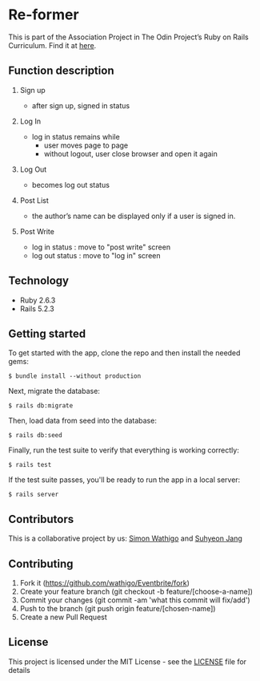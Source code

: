 # Re-former

This is part of the Association Project in The Odin Project’s Ruby on Rails Curriculum. Find it at [here](https://www.theodinproject.com/courses/ruby-on-rails/lessons/associations).

## Function description

1. Sign up
   - after sign up, signed in status

2. Log In
   - log in status remains while
      * user moves page to page
      * without logout, user close browser and open it again

3. Log Out
   - becomes log out status

4. Post List
   - the author’s name can be displayed only if a user is signed in.

5. Post Write
   - log in status : move to "post write" screen
   - log out status : move to "log in" screen

## Technology

- Ruby 2.6.3
- Rails 5.2.3

## Getting started

To get started with the app, clone the repo and then install the needed gems:

```
$ bundle install --without production
```

Next, migrate the database:

```
$ rails db:migrate
```

Then, load data from seed into the database:

```
$ rails db:seed
```

Finally, run the test suite to verify that everything is working correctly:

```
$ rails test
```

If the test suite passes, you'll be ready to run the app in a local server:

```
$ rails server
```

## Contributors

This is a collaborative project by us: [Simon Wathigo](https://github.com/wathigo) and [Suhyeon Jang](https://github.com/shjang7)


## Contributing

1. Fork it (https://github.com/wathigo/Eventbrite/fork)
2. Create your feature branch (git checkout -b feature/[choose-a-name])
3. Commit your changes (git commit -am 'what this commit will fix/add')
4. Push to the branch (git push origin feature/[chosen-name])
5. Create a new Pull Request


## License

This project is licensed under the MIT License - see the [LICENSE](./LICENSE) file for details

